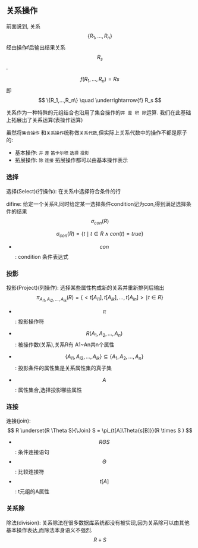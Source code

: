 ## 关系操作

前面说到, 关系$$\{R_1,...,R_n\}$$经由操作f后输出结果关系$$R_s$$.

$$
f(R_1,...,R_n)=Rs
$$ 
即
$$
\{R_1,...,R_n\} \quad \underrightarrow{f} R_s
$$

关系作为一种特殊的元组结合也沿用了集合操作的`并 差 积 除`运算. 我们在此基础上拓展出了关系运算(表操作运算)

虽然将`集合操作` 和`关系操作`统称做`关系代数`,但实际上关系代数中的操作不都是原子的:
* 基本操作: `并` `差` `笛卡尔积` `选择` `投影`
* 拓展操作: `除` `连接`  拓展操作都可以由基本操作表示

### 选择
选择(Select)(行操作): 在关系中选择符合条件的行

difine: 给定一个关系R,同时给定某一选择条件condition记为con,得到满足选择条件的结果
$$\sigma_{con}(R)$$

$$
\sigma_{con}(R) = \{ t \mid  t \in R \land con(t)=true \}
$$

* $$ con $$ : condition 条件表达式 

### 投影

投影(Project)(列操作): 选择某些属性构成新的关系并重新排列后输出
$$
\pi_{A_{i1},A_{i2},...,A_{ik}}(R) = \{ <t[A_{i1}],t[A_{ik}],...,t[A_{in}]> \mid t \in R \}
$$

* $$\pi$$  : 投影操作符

* $$ R(A_1,A_2,...,A_n) $$ : 被操作数(关系),关系R有 A1~An共n个属性

* $$ \{ A_{i1},A_{i2},...,A_{ik} \} \subseteq \{ A_1,A_2,...,A_n \}    $$ : 投影条件的属性集是关系属性集的真子集

* $$A$$  : 属性集合,选择投影哪些属性

 
### 连接
连接(join): 
$$
R \underset{R \Theta S}{\Join} S = \pi_{t[A]\Theta{s[B]}}(R \times S )
$$

* $$ R \Theta S $$ 
: 条件连接语句
* $$ \Theta $$  : 比较连接符 
* $$t[A]$$ : t元组的A属性 

### 关系除
除法(division): 关系除法在很多数据库系统都没有被实现,因为关系除可以由其他基本操作表达,而除法本身语义不强烈.
$$
R  \div S
$$
